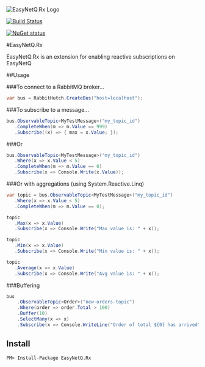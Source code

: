 ![EasyNetQ.Rx Logo](https://raw.github.com/wiki/mikehadlow/EasyNetQ/images/logo_design_150.png)

[![Build Status](https://travis-ci.org/mauriciogentile/EasyNetQ.Rx.svg?branch=master)](https://travis-ci.org/mauriciogentile/EasyNetQ.Rx)

[![NuGet status](https://img.shields.io/nuget/v/EasyNetQ.Rx.png?maxAge=2592000)](https://www.nuget.org/packages/EasyNetQ.Rx)

#EasyNetQ.Rx 

EasyNetQ.Rx is an extension for enabling reactive subscriptions on EasyNetQ

##Usage

###To connect to a RabbitMQ broker...

```csharp
var bus = RabbitHutch.CreateBus("host=localhost");
```

###To subscribe to a message...

```csharp
bus.ObservableTopic<MyTestMessage>("my_topic_id")
   .CompleteWhen(m => m.Value == 999)
   .Subscribe((x) => { max = x.Value; });
```

###Or

```csharp
bus.ObservableTopic<MyTestMessage>("my_topic_id")
   .Where(x => x.Value < 5)
   .CompleteWhen(m => m.Value == 0)
   .Subscribe(x => Console.Write(x.Value));
```

###Or with aggregations (using System.Reactive.Linq)

```csharp
var topic = bus.ObservableTopic<MyTestMessage>("my_topic_id")
   .Where(x => x.Value < 5)
   .CompleteWhen(m => m.Value == 0);

topic
   .Max(x => x.Value)
   .Subscribe(x => Console.Write("Max value is: " + x));

topic
   .Min(x => x.Value)
   .Subscribe(x => Console.Write("Min value is: " + x));

topic
   .Average(x => x.Value)
   .Subscribe(x => Console.Write("Avg value is: " + x));
```

###Buffering

```csharp
bus
    .ObservableTopic<Order>("new-orders-topic")
    .Where(order => order.Total > 100)
    .Buffer(10)
    .SelectMany(x => x)
    .Subscribe(x => Console.WriteLine("Order of total ${0} has arrived", x.Total));
```

## Install

    PM> Install-Package EasyNetQ.Rx